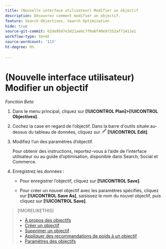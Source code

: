 ```yaml
---
title: (Nouvelle interface utilisateur) Modifier un objectif
description: Découvrez comment modifier un objectif.
feature: Search Objectives, Search Optimization
hide: true
source-git-commit: 62de95d7e3d21ae6c7f0a6f40e97352af71411e1
workflow-type: tm+mt
source-wordcount: '113'
ht-degree: 0%

---
```


# (Nouvelle interface utilisateur) Modifier un objectif

*Fonction Beta*

1. Dans le menu principal, cliquez sur **[!UICONTROL Plan]>[!UICONTROL Objectives]**.

1. Cochez la case en regard de l’objectif. Dans la barre d&#39;outils située au-dessus du tableau de données, cliquez sur ![Modifier](/help/search-social-commerce/assets/edit.png "Modifier") **[!UICONTROL Edit]**.

1. Modifiez l’un des paramètres d’objectif.

   Pour obtenir des instructions, reportez-vous à l’aide de l’interface utilisateur ou au guide d’optimisation, disponible dans Search, Social et Commerce.

1. Enregistrez les données :

   * Pour enregistrer l’objectif, cliquez sur **[!UICONTROL Save]**.

   * Pour créer un nouvel objectif avec les paramètres spécifiés, cliquez sur **[!UICONTROL Save As]**, saisissez le nom du nouvel objectif, puis cliquez sur **[!UICONTROL Save]**.

>[!MORELIKETHIS]
>
>* [À propos des objectifs](objective-about.md)
>* [Créer un objectif](objective-create.md)
>* [Supprimer un objectif](objective-delete.md)
>* [Appliquer des recommandations de poids à un objectif](objective-apply-weight-recommendations.md)
>* [Paramètres des objectifs](objective-settings.md)
